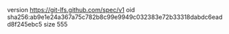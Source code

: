 version https://git-lfs.github.com/spec/v1
oid sha256:ab9e1e24a367a75c782b8c99e9949c032383e72b33318dabdc6eadd8f245ebc5
size 555
